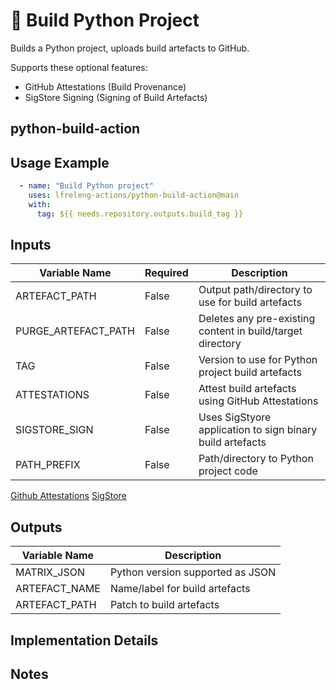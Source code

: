 <!--
# SPDX-License-Identifier: Apache-2.0
# SPDX-FileCopyrightText: 2025 The Linux Foundation
-->

# 🐍 Build Python Project

Builds a Python project, uploads build artefacts to GitHub.

Supports these optional features:

- GitHub Attestations (Build Provenance)
- SigStore Signing    (Signing of Build Artefacts)

## python-build-action

## Usage Example

<!-- markdownlint-disable MD046 -->

```yaml
  - name: "Build Python project"
    uses: lfreleng-actions/python-build-action@main
    with:
      tag: ${{ needs.repository.outputs.build_tag }}
```

<!-- markdownlint-enable MD046 -->

## Inputs

<!-- markdownlint-disable MD013 -->

| Variable Name       | Required | Description                                                |
| ------------------- | -------- | ---------------------------------------------------------- |
| ARTEFACT_PATH       | False    | Output path/directory to use for build artefacts           |
| PURGE_ARTEFACT_PATH | False    | Deletes any pre-existing content in build/target directory |
| TAG                 | False    | Version to use for Python project build artefacts          |
| ATTESTATIONS        | False    | Attest build artefacts using GitHub Attestations           |
| SIGSTORE_SIGN       | False    | Uses SigStyore application to sign binary build artefacts  |
| PATH_PREFIX         | False    | Path/directory to Python project code                      |

[Github Attestations](https://docs.github.com/en/actions/security-for-github-actions/using-artifact-attestations/using-artifact-attestations-to-establish-provenance-for-builds_)
[SigStore](https://www.sigstore.dev/)

<!-- markdownlint-enable MD013 -->

## Outputs

<!-- markdownlint-disable MD013 -->

| Variable Name | Description                      |
| ------------- | -------------------------------- |
| MATRIX_JSON   | Python version supported as JSON |
| ARTEFACT_NAME | Name/label for build artefacts   |
| ARTEFACT_PATH | Patch to build artefacts         |

<!-- markdownlint-enable MD013 -->

## Implementation Details

## Notes
